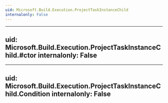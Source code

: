```yaml
---
uid: Microsoft.Build.Execution.ProjectTaskInstanceChild
internalonly: False
---
```


---
uid: Microsoft.Build.Execution.ProjectTaskInstanceChild.#ctor
internalonly: False
---

---
uid: Microsoft.Build.Execution.ProjectTaskInstanceChild.Condition
internalonly: False
---

